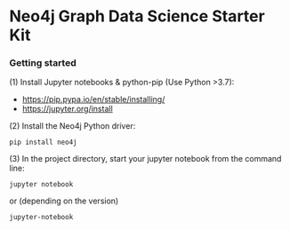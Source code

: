 # Neo4j Graph Data Science Starter Kit
### Getting started

(1) Install Jupyter notebooks & python-pip (Use Python >3.7):
- https://pip.pypa.io/en/stable/installing/
- https://jupyter.org/install

(2) Install the Neo4j Python driver:
```
pip install neo4j
```

(3) In the project directory, start your jupyter notebook from the command line:
```
jupyter notebook
```
or (depending on the version)
```
jupyter-notebook
```
